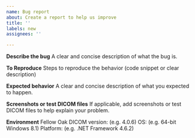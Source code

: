 ```yaml
---
name: Bug report
about: Create a report to help us improve
title: ''
labels: new
assignees: ''

---
```


**Describe the bug**
A clear and concise description of what the bug is.

**To Reproduce**
Steps to reproduce the behavior (code snippet or clear description)

**Expected behavior**
A clear and concise description of what you expected to happen.

**Screenshots or test DICOM files**
If applicable, add screenshots or test DICOM files to help explain your problem.

**Environment**
Fellow Oak DICOM version: (e.g. 4.0.6)
OS: (e.g. 64-bit Windows 8.1)
Platform: (e.g. .NET Framework 4.6.2)


